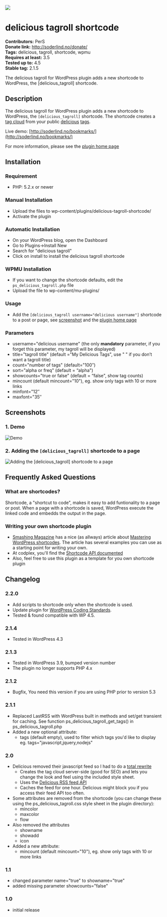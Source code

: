 <a href="https://travis-ci.org/soderlind/delicious-tagroll-shortcode"><img src="https://travis-ci.org/soderlind/delicious-tagroll-shortcode.svg?branch=master" /></a>
# delicious tagroll shortcode #
**Contributors:** PerS  
**Donate link:** http://soderlind.no/donate/  
**Tags:** delicious, tagroll, shortcode, wpmu  
**Requires at least:** 3.5  
**Tested up to:** 4.5  
**Stable tag:** 2.1.5  

The delicious tagroll for WordPress plugin adds a new shortcode to WordPress, the [delicious_tagroll] shortcode.

## Description ##

The delicious tagroll for WordPress plugin adds a new shortcode to WordPress, the `[delicious_tagroll]` shortcode.  The shortcode creates a [tag cloud](http://wordpress.org/extend/plugins/delicious-tagroll-shortcode/screenshots/) from your public [delicious](http://delicious.com/) [tags](http://delicious.com/tag/).

Live demo: [http://soderlind.no/bookmarks/](http://soderlind.no/bookmarks/)

For more information, please see the [plugin home page](http://soderlind.no/archives/2009/11/18/delicious-tagroll-for-wordpress/)

## Installation ##

### Requirement ###
* PHP: 5.2.x or newer

### Manual Installation ###
* Upload the files to wp-content/plugins/delicious-tagroll-shortcode/
* Activate the plugin

### Automatic Installation ###
* On your WordPress blog, open the Dashboard
* Go to Plugins->Install New
* Search for "delicious tagroll"
* Click on install to install the delicious tagroll shortcode

### WPMU Installation ###
* If you want to change the shortcode defaults, edit the `ps_delicious_tagroll.php` file
* Upload the file to wp-content/mu-plugins/

### Usage ###
* Add the `[delicious_tagroll username="delicious username"]` shortcode to a post or page, see [screenshot](http://wordpress.org/extend/plugins/delicious-tagroll-shortcode/screenshots/) and the [plugin home page](http://soderlind.no/archives/2009/11/18/delicious-tagroll-for-wordpress/)

### Parameters ###
* username="delicious username" (the only **mandatory** parameter, if you forget this parameter, my tagroll will be displayed)
* title="tagroll title" (default ="My Delicious Tags", use " " if you don’t want a tagroll title)
* count="number of tags" (default="100″)
* sort="alpha or freq" (default = “alpha")
* showcounts="true or false" (default = “false", show tag counts)
* mincount (default mincount="10"), eg. show only tags with 10 or more links
* minfont="12″
* maxfont="35″

## Screenshots ##

### 1. Demo ###
![Demo](https://s.w.org/plugins/delicious-tagroll-shortcode/screenshot-1.png)

### 2. Adding the `[delicious_tagroll]` shortcode to a page ###
![Adding the `[delicious_tagroll]` shortcode to a page](https://s.w.org/plugins/delicious-tagroll-shortcode/screenshot-2.png)


## Frequently Asked Questions ##

### What are shortcodes? ###

Shortcode, a "shortcut to code", makes it easy to add funtionality to a page or post. When a page with a shortcode is saved, WordPress execute the linked code and embedds the output in the page.

### Writing your own shortcode plugin ###

* [Smashing Magazine](http://www.smashingmagazine.com/) has a nice (as allways) article about [Mastering WordPress shortcodes](http://www.smashingmagazine.com/2009/02/02/mastering-wordpress-shortcodes/). The article has several examples you can use as a starting point for writing your own.
* At codplex, you'll find the [Shortcode API documented](http://codex.wordpress.org/Shortcode_API)
* Also, feel free to use this plugin as a template for you own shortcode plugin

## Changelog ##
### 2.2.0 ###
* Add scripts to shortcode only when the shortcode is used.
* Update plugin for [WordPress Coding Standards](https://make.wordpress.org/core/handbook/best-practices/coding-standards/).
* Tested & found compatible with WP 4.5.

### 2.1.4 ###
* Tested in WordPress 4.3

### 2.1.3 ###
* Tested in WordPress 3.9, bumped version number
* The plugin no longer supports PHP 4.x

### 2.1.2 ###
* Bugfix, You need this version if you are using PHP prior to version 5.3

### 2.1.1 ###
* Replaced LastRSS with WordPress built in methods and set/get transient for caching. See function ps_delicious_tagroll_get_tags() in ps_delicious_tagroll.php
* Added a new optional attribute:
     * tags (default empty), used to filter which tags you'd like to display eg. tags="javascript,jquery,nodejs"

### 2.0 ###
* Delicious removed their javascript feed so I had to do a [total rewrite](http://plugins.trac.wordpress.org/changeset/455721/delicious-tagroll-shortcode/trunk/ps_delicious_tagroll.php)
     * Creates the tag cloud server-side (good for SEO) and lets you change the look and feel using the included style sheet.
     * Uses the [Delicious RSS feed API](http://delicious.com/help/feeds)
     * Caches the feed for one hour. Delicious might block you if you access their feed API too often.
* Some attributes are removed from the shortcode (you can change these using the ps_delicious_tagroll.css style sheet in the plugin directory):
     * mincolor
     * maxcolor
     * flow
* Also removed the attributes
     * showname
     * showadd
     * icon
* Added a new attribute:
     * mincount (default mincount="10"), eg. show only tags with 10 or more links

### 1.1 ###
* changed parameter name="true" to showname="true"
* added missing parameter showcounts="false"

### 1.0 ###
* initial release
